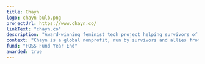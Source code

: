 ```yaml
---
title: Chayn
logo: chayn-bulb.png
projectUrl: https://www.chayn.co/
linkText: "chayn.co"
description: "Award-winning feminist tech project helping survivors of abuse get the information & support they need. Open-source. Volunteer-run. 'Design with, not for."
context: "Chayn is a global nonprofit, run by survivors and allies from around the world, creating resources to inform and support the healing of survivors of gender-based violence. We create open source online resources and services for survivors of abuse that are trauma-informed, intersectional, multi-lingual and feminist."
fund: "FOSS Fund Year End"
awarded: true
---
```

